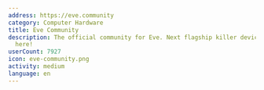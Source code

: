```yaml
---
address: https://eve.community
category: Computer Hardware
title: Eve Community
description: The official community for Eve. Next flagship killer device is developed
  here!
userCount: 7927
icon: eve-community.png
activity: medium
language: en
---
```

